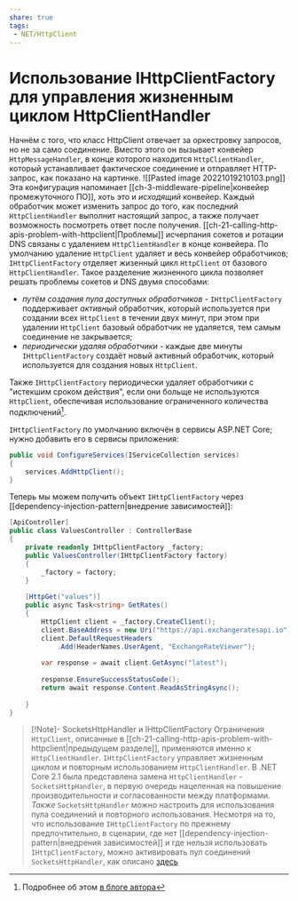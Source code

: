 ```yaml
---
share: true
tags:
 - NET/HttpClient
---
```

# Использование IHttpClientFactory для управления жизненным циклом HttpClientHandler
Начнём с того, что класс HttpClient отвечает за оркестровку запросов, но не за само соединение. Вместо этого он  вызывает конвейер `HttpMessageHandler`,  в конце которого находится `HttpClientHandler`, который устанавливает фактическое соединение и отправляет HTTP-запрос, как показано на картинке.
![[Pasted image 20221019210103.png]]
Эта конфигурация напоминает [[ch-3-middleware-pipeline|конвейер промежуточного ПО]], хоть это и *исходящий* конвейер. Каждый обработчик может изменить запрос до того, как последний `HttpClientHandler` выполнит настоящий запрос, а также получает возможность посмотреть ответ после получения.
[[ch-21-calling-http-apis-problem-with-httpclient|Проблемы]] исчерпания сокетов и ротации DNS связаны с удалением `HttpClientHandler` в конце конвейера. По умолчанию удаление `HttpClient` удаляет и весь конвейер обработчиков; `IHttpClientFactory` отделяет жизенный цикл `HttpClient` от базового `HttpClientHandler`.
Такое разделение жизненного цикла позволяет решать проблемы сокетов и DNS двумя способами:
- *путём создания пула доступных обработчиков* - `IHttpClientFactory` поддерживает *активный* обработчик, который используется при создании всех `HttpClient` в течении двух минут, при этом при удалении `HttpClient` базовый обработчик не удаляется, тем самым соединение не закрывается;
- *периодически удаляя обработчики* - каждые две минуты `IHttpClientFactory` создаёт новый активный обработчик, который используется для создания новых `HttpClient`.

Также `IHttpClientFactory` периодически удаляет обработчики с "истекшим сроком действия", если они больще не используются `HttpClient`, обеспечивая использование ограниченного количества подключений[^1].

`IHttpClientFactory` по умолчанию включён в сервисы ASP.NET Core; нужно добавить его в сервисы приложения:
```csharp
public void ConfigureServices(IServiceCollection services)
{
	services.AddHttpClient();
}
```

Теперь мы можем получить объект `IHttpClientFactory` через [[dependency-injection-pattern|внедрение зависимостей]]:
```csharp
[ApiController]
public class ValuesController : ControllerBase
{
	private readonly IHttpClientFactory _factory;
	public ValuesController(IHttpClientFactory factory)
	{
		_factory = factory;
	}
	
	[HttpGet("values")]
	public async Task<string> GetRates()
	{
		HttpClient client = _factory.CreateClient();
		client.BaseAddress = new Uri("https://api.exchangeratesapi.io");
		client.DefaultRequestHeaders
			.Add(HeaderNames.UserAgent, "ExchangeRateViewer");
		
		var response = await client.GetAsync("latest");
		
		response.EnsureSuccessStatusCode();
		return await response.Content.ReadAsStringAsync();
		
	}
}
```
> [!Note]- SocketsHttpHandler и IHttpClientFactory
> Ограничения `HttpClient`, описанные в [[ch-21-calling-http-apis-problem-with-httpclient|предыдущем разделе]], применяются именно к `HttpClientHandler`. `IHttpClientFactory` управляет жизненным циклом и повторным использованием `HttpClientHandler`.
> В .NET Core 2.1 была представлена замена `HttpClientHandler` - `SocketsHttpHandler`, в первую очередь нацеленная на повышение производительности и согласованности между платформами. *Также* `SocketsHttpHandler` можно настроить для использования пула соединений и повторного использования.
> Несмотря на то, что использование `IHttpClientFactory` по прежнему предпочтительно, в сценарии, где нет [[dependency-injection-pattern|внедрения зависимостей]] и где нельзя использовать `IHttpClientFactory`, можно активировать пул соединений `SocketsHttpHandler`, как описано [здесь](https://www.stevejgordon.co.uk/httpclient-connection-pooling-in-dotnet-core)

[^1]: Подробнее об этом [в блоге автора](https://andrewlock.net/exporing-the-code-behind-ihttpclientfactory/)
